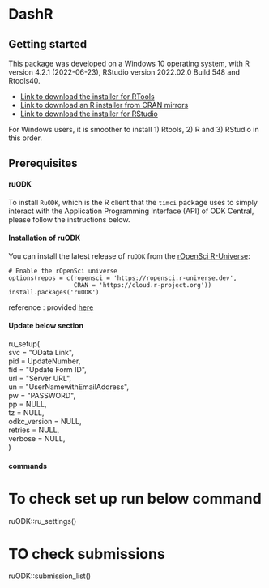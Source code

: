 # DashR

## Getting started
This package was developed on a Windows 10 operating system, with R version 4.2.1 (2022-06-23), RStudio version 2022.02.0 Build 548 and Rtools40.

* [Link to download the installer for RTools](https://cran.r-project.org/bin/windows/Rtools/rtools40.html)
* [Link to download an R installer from CRAN mirrors](https://cran.r-project.org/mirrors.html)
* [Link to download the installer for RStudio](https://rstudio.com/products/rstudio/download/#download)

For Windows users, it is smoother to install 1) Rtools, 2) R and 3) RStudio in this order.

## Prerequisites

#### ruODK
To install `RuODK`, which is the R client that the `timci` package uses to simply interact with the Application Programming Interface (API) of ODK Central, please follow the instructions below.

#### Installation of ruODK
You can install the latest release of `ruODK` from the
[rOpenSci R-Universe](https://ropensci.r-universe.dev):

```{r r-universe, eval = FALSE}
# Enable the rOpenSci universe
options(repos = c(ropensci = 'https://ropensci.r-universe.dev',
                  CRAN = 'https://cloud.r-project.org'))
install.packages('ruODK')
```
reference : provided [here](https://docs.ropensci.org/ruODK/#install)

#### Update below section

ru_setup(  
   svc = "OData Link",  
   pid = UpdateNumber,  
   fid = "Update Form ID",  
   url = "Server URL",  
   un =  "UserNamewithEmailAddress",  
   pw =  "PASSWORD",  
   pp = NULL,  
   tz = NULL,  
   odkc_version = NULL,  
   retries = NULL,  
   verbose = NULL,  
 )

#### commands

# To check set up run below command
ruODK::ru_settings()

# TO check submissions
ruODK::submission_list()
